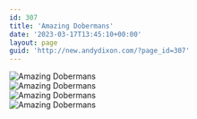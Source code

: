 ```yaml
---
id: 307
title: 'Amazing Dobermans'
date: '2023-03-17T13:45:10+00:00'
layout: page
guid: 'http://new.andydixon.com/?page_id=307'
---
```


![Amazing Dobermans](https://i0.wp.com/assets.g8x2.ldn.idrivee2-23.com/posters/Amazing%20Dobermans%2001.jpg?w=1200&ssl=1 "Amazing Dobermans")  
![Amazing Dobermans](https://i0.wp.com/assets.g8x2.ldn.idrivee2-23.com/posters/Amazing%20Dobermans%2002.jpg?w=1200&ssl=1 "Amazing Dobermans")  
![Amazing Dobermans](https://i0.wp.com/assets.g8x2.ldn.idrivee2-23.com/posters/Amazing%20Dobermans%2003.jpg?w=1200&ssl=1 "Amazing Dobermans")  
![Amazing Dobermans](https://i0.wp.com/assets.g8x2.ldn.idrivee2-23.com/posters/Amazing%20Dobermans%2004.jpg?w=1200&ssl=1 "Amazing Dobermans")